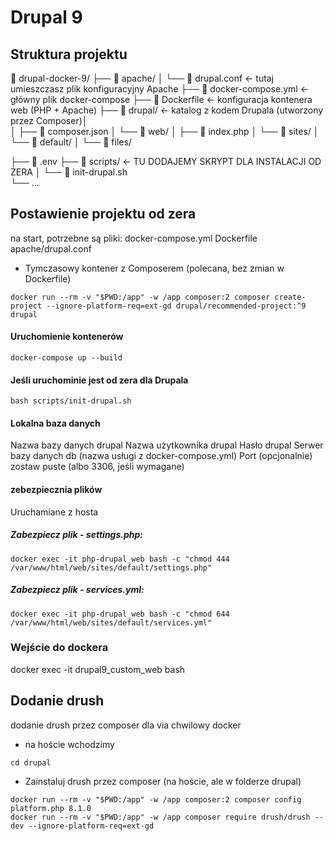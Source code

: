 # Drupal 9

## Struktura projektu

📁 drupal-docker-9/
├── 📁 apache/
│   └── 📄 drupal.conf           ← tutaj umieszczasz plik konfiguracyjny Apache
├── 📄 docker-compose.yml        ← główny plik docker-compose
├── 📄 Dockerfile                ← konfiguracja kontenera web (PHP + Apache)
├── 📁 drupal/              ← katalog z kodem Drupala (utworzony przez Composer)│   
│   ├── 📄 composer.json
│   └── 📁 web/
│       ├── 📄 index.php
│       └── 📁 sites/
│           └── 📁 default/
│               └── 📁 files/

├── 📄 .env
├── 📁 scripts/             ← TU DODAJEMY SKRYPT DLA INSTALACJI OD ZERA
│   └── 📄 init-drupal.sh  
└── ...

## Postawienie projektu od zera 

na start, potrzebne są pliki:
docker-compose.yml
Dockerfile
apache/drupal.conf


- Tymczasowy kontener z Composerem (polecana, bez zmian w Dockerfile)
 
```
docker run --rm -v "$PWD:/app" -w /app composer:2 composer create-project --ignore-platform-req=ext-gd drupal/recommended-project:^9 drupal
```

#### Uruchomienie kontenerów

```
docker-compose up --build
```

#### Jeśli uruchominie jest od zera dla Drupala

```
bash scripts/init-drupal.sh
```
#### Lokalna baza danych

Nazwa bazy danych	    drupal
Nazwa użytkownika	    drupal
Hasło	                drupal
Serwer bazy danych	    db (nazwa usługi z docker-compose.yml)
Port (opcjonalnie)	zostaw puste (albo 3306, jeśli wymagane)

#### zebezpiecznia plików 

Uruchamiane z hosta

##### Zabezpiecz plik - settings.php:

```
docker exec -it php-drupal_web bash -c "chmod 444 /var/www/html/web/sites/default/settings.php"
```

##### Zabezpiecz plik - services.yml:

```
docker exec -it php-drupal_web bash -c "chmod 644 /var/www/html/web/sites/default/services.yml"
```

### Wejście do dockera

docker exec -it drupal9_custom_web bash

## Dodanie drush

dodanie drush przez composer dla via chwilowy docker
- na hoście wchodzimy
```
cd drupal
```
- Zainstaluj drush przez composer (na hoście, ale w folderze drupal)
```
docker run --rm -v "$PWD:/app" -w /app composer:2 composer config platform.php 8.1.0
docker run --rm -v "$PWD:/app" -w /app composer require drush/drush --dev --ignore-platform-req=ext-gd
```